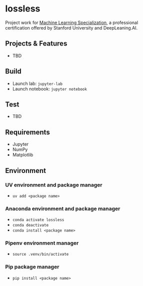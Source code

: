 # lossless
Project work for 
[Machine Learning Specialization](https://online.stanford.edu/courses/soe-ymls-machine-learning-specialization), 
a professional certification offered by Stanford University and DeepLeaning.AI. 

## Projects & Features
* TBD

## Build
* Launch lab: `jupyter-lab`
* Launch notebook: `jupyter notebook`

## Test
* TBD

## Requirements
* Jupyter
* NumPy
* Matplotlib

## Environment 

### UV environment and package manager
* `uv add <package name>`

### Anaconda environment and package manager
* `conda activate lossless`
* `conda deactivate`
* `conda install <package name>`

### Pipenv environment manager
* `source .venv/bin/activate`

### Pip package manager
* `pip install <package name>`